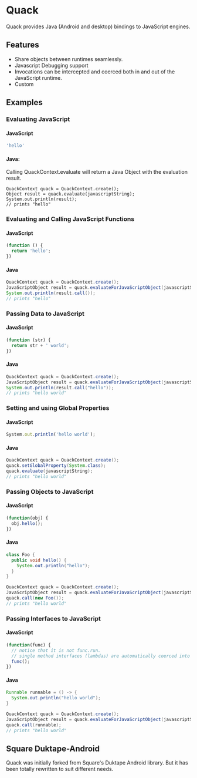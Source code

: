 # Quack

Quack provides Java (Android and desktop) bindings to JavaScript engines. 

## Features

* Share objects between runtimes seamlessly.
* Javascript Debugging support
* Invocations can be intercepted and coerced both in and out of the JavaScript runtime.
* Custom

## Examples

### Evaluating JavaScript

#### JavaScript
```javascript
'hello'
```

#### Java:

Calling QuackContext.evaluate will return a Java Object with the evaluation result.

```
QuackContext quack = QuackContext.create();
Object result = quack.evaluate(javascriptString);
System.out.println(result);
// prints "hello"
```

### Evaluating and Calling JavaScript Functions

#### JavaScript
```javascript
(function () {
  return 'hello';
})
```
#### Java
```java
QuackContext quack = QuackContext.create();
JavaScriptObject result = quack.evaluateForJavaScriptObject(javascriptString);
System.out.println(result.call());
// prints "hello"
```

### Passing Data to JavaScript

#### JavaScript

```javascript
(function (str) {
  return str + ' world';
})
```
#### Java
```java
QuackContext quack = QuackContext.create();
JavaScriptObject result = quack.evaluateForJavaScriptObject(javascriptString);
System.out.println(result.call("hello"));
// prints "hello world"
```


### Setting and using Global Properties

#### JavaScript

```javascript
System.out.println('hello world');
```
#### Java
```java
QuackContext quack = QuackContext.create();
quack.setGlobalProperty(System.class);
quack.evaluate(javascriptString);
// prints "hello world"
```

### Passing Objects to JavaScript

#### JavaScript
```javascript
(function(obj) {
  obj.hello();
})
```
#### Java
```java
class Foo {
  public void hello() {
    System.out.println("hello");
  }
}

QuackContext quack = QuackContext.create();
JavaScriptObject result = quack.evaluateForJavaScriptObject(javascriptString);
quack.call(new Foo());
// prints "hello world"
```

### Passing Interfaces to JavaScript

#### JavaScript
```javascript
(function(func) {
  // notice that it is not func.run.
  // single method interfaces (lambdas) are automatically coerced into functions!
  func();
})
```
#### Java
```java
Runnable runnable = () -> {
  System.out.println("hello world");
}

QuackContext quack = QuackContext.create();
JavaScriptObject result = quack.evaluateForJavaScriptObject(javascriptString);
quack.call(runnable);
// prints "hello world"
```



## Square Duktape-Android

Quack was initially forked from Square's Duktape Android library. But it has been totally rewritten to suit different needs.
